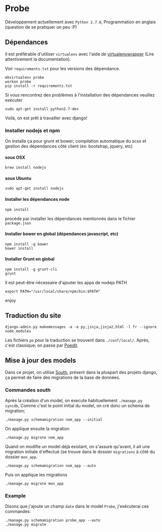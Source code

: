 # Probe

Développement actuellement avec `Python 2.7.6`, Programmation en anglais (question de se pratiquer un peu :P)

## Dépendances

Il est préférable d'utiliser `virtualenv` avec l'aide de [virtualenvwrapper](http://virtualenvwrapper.readthedocs.org/en/latest/) (Lire attentivement la documentation).

Voir `requirements.txt` pour les versions des dépendance.

    mkvirtualenv probe
    workon probe
    pip install -r requirements.txt

Si vous rencontrez des problèmes à l'installation des dépendances veuillez exécuter

    sudo apt-get install python2.7-dev

Voilà, on est prêt à travailler avec django!

### Installer nodejs et npm

On installe ça pour grunt et bower; compilation automatique du scss et gestion des dépendances côté client (ex: bootstrap, jquery, etc)

#### sous OSX

    brew install nodejs

#### sous Ubuntu

    sudo apt-get install nodejs

#### Installer les dépendances node

    npm install

procède par installer les dépendances mentionnés dans le fichier `package.json`

#### Installer bower en global (dépendances javascript, etc)

    npm install -g bower
    bower install

#### Installer Grunt en global

    npm install -g grunt-cli
    grunt

Il est peut-être nécessaire d'ajouter les apps de nodejs PATH

    export PATH="/usr/local/share/npm/bin:$PATH"

enjoy

## Traduction du site

    django-admin.py makemessages -a -e py,jinja,jinja2,html -l fr --ignore node_modules

Les fichiers `po` pour la traduction se trouvent dans `./conf/local/`. Après, c'est classique; on passe par [Poedit](http://poedit.net/).

## Mise à jour des models

Dans ce projet, on utilise [South](http://south.aeracode.org/), présent dans la pluspart des projets django, ça permet de faire des migrations de la base de données.

### Commandes south

Après la création d'un model, on execute habituellement `./manage.py syncdb`, Comme c'est le point initial du model, on cré donc un schema de migration;

    ./manage.py schemamigration nom_app --initial

On applique ensuite la migration

    ./manage.py migrate nom_app

Quand on modifie un model déjà existant, on s'assure qu'avant, il ait une migration initiale d'effectué (se trouve dans le dossier `migrations` à côté du dossier `mon_app`.

    ./manage.py schemamigration nom_app --auto

Puis on applique les migrations

    ./manage.py migrate mon_app

### Example

Disons que j'ajoute un champ `date` dans le model `Probe`, j'exécuterai ces commandes:

    ./manage.py schemamigration probe_app --auto
    ./manage.py migrate